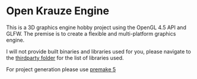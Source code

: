 # Open Krauze Engine
 
This is a 3D graphics engine hobby project using the OpenGL 4.5 API and GLFW.
The premise is to create a flexible and multi-platform graphics engine.

I will not provide built binaries and libraries used for you, please navigate to the [thirdparty folder]([./tree/main/thirdparty](https://github.com/KamilKrauze/OpenKrauzeEngine/tree/main/thirdparty)) for the list of libraries used.

For project generation please use [premake 5](https://premake.github.io/)
